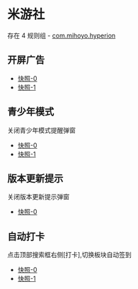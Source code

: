# 米游社

存在 4 规则组 - [com.mihoyo.hyperion](/src/apps/com.mihoyo.hyperion.ts)

## 开屏广告

- [快照-0](https://gkd-kit.gitee.io/import/12482738)
- [快照-1](https://gkd-kit.gitee.io/import/12675530)

## 青少年模式

关闭青少年模式提醒弹窗

- [快照-0](https://gkd-kit.gitee.io/import/12675547)
- [快照-1](https://i.gkd.li/import/12775850)

## 版本更新提示

关闭版本更新提示弹窗

- [快照-0](https://gkd-kit.gitee.io/import/12675513)

## 自动打卡

点击顶部搜索框右侧[打卡],切换板块自动签到

- [快照-0](https://gkd-kit.gitee.io/import/12857503)
- [快照-1](https://gkd-kit.gitee.io/import/12859518)

